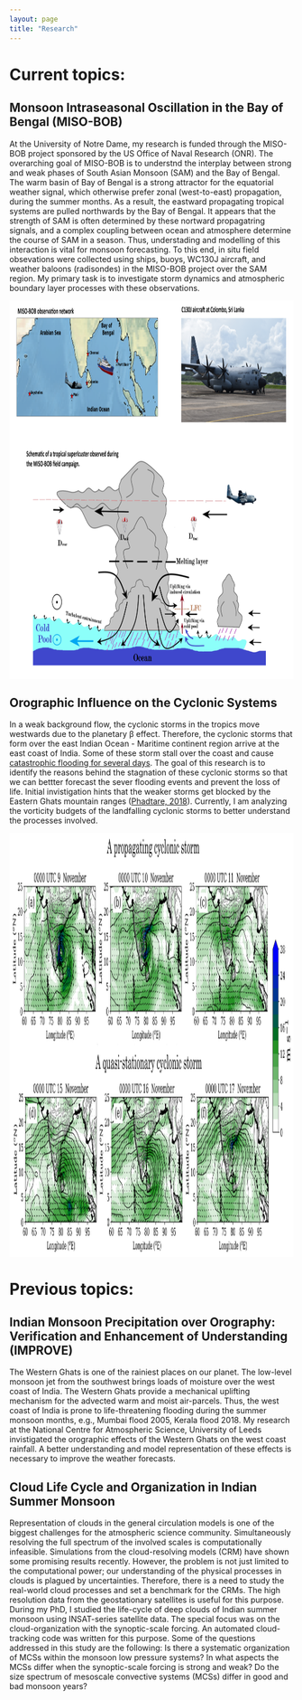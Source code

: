 ```yaml
---
layout: page
title: "Research"
---
```

<html>
<head>
<meta name="viewport" content="width=device-width, initial-scale=1">
<style>
img {
  display: block;
  margin-left: auto;
  margin-right: auto;
}
</style>
</head>
<body>
 
<h1> Current topics: </h1>

 <h2>Monsoon Intraseasonal Oscillation in the Bay of Bengal (MISO-BOB)</h2> 
At the University of Notre Dame, my research is funded through the MISO-BOB project sponsored by the US Office of Naval Research (ONR). The overarching goal of MISO-BOB is to understnd the interplay between strong and weak phases of South Asian Monsoon (SAM) and the Bay of Bengal. The warm basin of Bay of Bengal is a strong attractor for the equatorial weather signal, which otherwise prefer zonal (west-to-east) propagation, during the summer months. As a result, the eastward propagating tropical systems are pulled northwards by the Bay of Bengal. It appears that the strength of SAM is often determined by these nortward propagatring signals, and a complex coupling between ocean and atmosphere determine the course of SAM in a season. Thus, understading and modelling of this interaction is vital for monsoon forecasting. To this end, in situ field obsevations were collected using ships, buoys, WC130J aircraft, and weather baloons (radisondes) in the MISO-BOB project over the SAM region. My primary task is to investigate storm dynamics and atmospheric boundary layer processes with these observations.  <br>
<p align="center">
<img src="/assets/MISO_bob_website.png" alt="" width="750" height="670">	
</p>
  
<h2> Orographic Influence on the Cyclonic Systems</h2>
In a weak background flow, the cyclonic storms in the tropics move westwards due to the planetary β effect. Therefore, the cyclonic storms that form over the east Indian Ocean - Maritime continent region arrive at the east coast of India. Some of these storm stall over the coast and cause <a href="https://earthobservatory.nasa.gov/images/87131/historic-rainfall-floods-southeast-india"> catastrophic flooding for several days</a>. The goal of this research is to identify the reasons behind the stagnation of these cyclonic storms so that we can bettter forecast the sever flooding events and prevent the loss of life. Initial invistigation hints that the weaker storms get blocked by the Eastern Ghats mountain ranges (<a href="https://journals.ametsoc.org/view/journals/mwre/146/4/mwr-d-16-0473.1.xml">Phadtare, 2018</a>). Currently, I am analyzing the vorticity budgets of the landfalling cyclonic storms to better understand the processes involved. <br>

<p align="center">
<img src="/assets/Figure2.png" alt="" width="750" height="750">
</p>
 
<h1> Previous topics: </h1>

<h2> Indian Monsoon Precipitation over Orography: Verification and Enhancement of Understanding (IMPROVE) </h2>
  The Western Ghats is one of the rainiest places on our planet. The low-level monsoon jet from the southwest brings loads of moisture over the west coast of India. The Western Ghats provide a mechanical uplifting mechanism for the advected warm and moist air-parcels. Thus, the west coast of India is prone to life-threatening flooding during the summer monsoon months, e.g., Mumbai flood 2005, Kerala flood 2018.  My research at the National Centre for Atmospheric Science, University of Leeds invistigated the orographic effects of the Western Ghats on the west coast rainfall. A better understanding and model representation of these effects is necessary to improve the weather forecasts.
  

<h2> Cloud Life Cycle and Organization in Indian Summer Monsoon </h2>
  Representation of clouds in the general circulation models is one of the biggest challenges for the atmospheric science community.  Simultaneously resolving  the full spectrum of the involved scales is computationally infeasible. Simulations from the cloud-resolving models (CRM) have shown some promising results recently. However, the problem is not just limited to the computational power; our understanding of the physical processes in clouds is plagued by uncertainties. Therefore, there is a need to study the real-world cloud processes and set a benchmark for the CRMs.  The high resolution data from the geostationary satellites is useful for this purpose.  During my PhD, I studied the life-cycle of deep clouds of Indian summer monsoon using INSAT-series satellite data. The special focus was on the cloud-organization with the synoptic-scale forcing. An automated cloud-tracking code was written for this purpose. Some of the questions addressed in this study are the following: Is there a systematic organization of MCSs within the monsoon low pressure systems? In what aspects the MCSs differ when the synoptic-scale forcing is strong and weak? Do the size spectrum of mesoscale convective systems (MCSs) differ in good and bad monsoon years?
  
